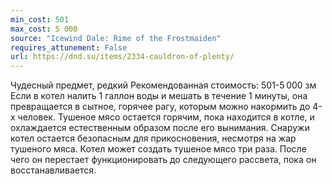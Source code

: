 ```yaml
---
min_cost: 501
max_cost: 5 000
source: "Icewind Dale: Rime of the Frostmaiden"
requires_attunement: False
url: https://dnd.su/items/2334-cauldron-of-plenty/
---
```


Чудесный предмет, редкий
Рекомендованная стоимость: 501-5 000 зм
Если в котел налить 1 галлон воды и мешать в течение 1 минуты, она превращается в сытное, горячее рагу, которым можно накормить до 4-х человек. Тушеное мясо остается горячим, пока находится в котле, и охлаждается естественным образом после его вынимания. Снаружи котел остается безопасным для прикосновения, несмотря на жар тушеного мяса.
Котел может создать тушеное мясо три раза. После чего он перестает функционировать до следующего рассвета, пока он восстанавливается.